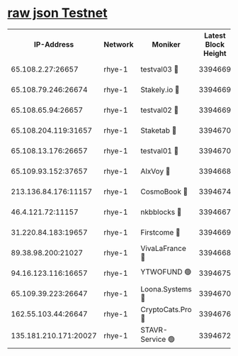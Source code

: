 
[raw json Testnet](https://rpc-check.quickt.stavr.tech/quickt/rpc-quickt-result.json)
=


<table><tr><th>IP-Address</th><th>Network</th><th>Moniker</th><th>Latest Block Height</th><th>Earliest Block Height</th><th>Catching Up</th><th>Voting Power</th><th>Scan Time</th></tr><tr><td>65.108.2.27:26657</td><td>rhye-1</td><td>testval03 🔴</td><td>3394669</td><td>1</td><td>False</td><td>5002050</td><td>2023-11-30T18:16:32.676002603UTC</td></tr><tr><td>65.108.79.246:26674</td><td>rhye-1</td><td>Stakely.io 🔴</td><td>3394669</td><td>1</td><td>False</td><td>10</td><td>2023-11-30T18:16:35.053757203UTC</td></tr><tr><td>65.108.65.94:26657</td><td>rhye-1</td><td>testval02 🔴</td><td>3394669</td><td>1</td><td>False</td><td>5002050</td><td>2023-11-30T18:16:35.390068061UTC</td></tr><tr><td>65.108.204.119:31657</td><td>rhye-1</td><td>Staketab 🔴</td><td>3394670</td><td>1</td><td>False</td><td>9900</td><td>2023-11-30T18:16:38.193499780UTC</td></tr><tr><td>65.108.13.176:26657</td><td>rhye-1</td><td>testval01 🔴</td><td>3394670</td><td>1</td><td>False</td><td>9582010</td><td>2023-11-30T18:16:38.569396056UTC</td></tr><tr><td>65.109.93.152:37657</td><td>rhye-1</td><td>AlxVoy 🔴</td><td>3394668</td><td>433101</td><td>False</td><td>92921</td><td>2023-11-30T18:16:29.928037198UTC</td></tr><tr><td>213.136.84.176:11157</td><td>rhye-1</td><td>CosmoBook 🔴</td><td>3394674</td><td>1674001</td><td>False</td><td>1528057</td><td>2023-11-30T18:17:03.824596300UTC</td></tr><tr><td>46.4.121.72:11157</td><td>rhye-1</td><td>nkbblocks 🔴</td><td>3394667</td><td>1781001</td><td>False</td><td>81901</td><td>2023-11-30T18:16:20.823198569UTC</td></tr><tr><td>31.220.84.183:19657</td><td>rhye-1</td><td>Firstcome 🔴</td><td>3394669</td><td>2731501</td><td>False</td><td>732206</td><td>2023-11-30T18:16:32.292890380UTC</td></tr><tr><td>89.38.98.200:21027</td><td>rhye-1</td><td>VivaLaFrance 🔴</td><td>3394668</td><td>2863001</td><td>False</td><td>10000</td><td>2023-11-30T18:16:27.395642384UTC</td></tr><tr><td>94.16.123.116:16657</td><td>rhye-1</td><td>YTWOFUND 🟢</td><td>3394675</td><td>3089301</td><td>False</td><td>0</td><td>2023-11-30T18:17:06.127509771UTC</td></tr><tr><td>65.109.39.223:26647</td><td>rhye-1</td><td>Loona.Systems 🔴</td><td>3394670</td><td>3287001</td><td>False</td><td>9949</td><td>2023-11-30T18:16:37.828399033UTC</td></tr><tr><td>162.55.103.44:26647</td><td>rhye-1</td><td>CryptoCats.Pro 🔴</td><td>3394676</td><td>3287001</td><td>False</td><td>9999</td><td>2023-11-30T18:17:08.499667387UTC</td></tr><tr><td>135.181.210.171:20027</td><td>rhye-1</td><td>STAVR-Service 🟢</td><td>3394672</td><td>3393001</td><td>False</td><td>0</td><td>2023-11-30T18:16:47.082229741UTC</td></tr></table>